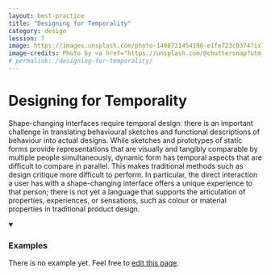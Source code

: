 ```yaml
---
layout: best-practice
title: "Designing for Temporality"
category: design
lession: 7
image: https://images.unsplash.com/photo-1498721454196-e1fe723c0374?ixlib=rb-1.2.1&ixid=eyJhcHBfaWQiOjEyMDd9&auto=format&fit=crop&w=1949&q=80
image-credits: Photo by <a href="https://unsplash.com/@chuttersnap?utm_source=unsplash&amp;utm_medium=referral&amp;utm_content=creditCopyText">chuttersnap</a> on <a href="/s/photos/ink?utm_source=unsplash&amp;utm_medium=referral&amp;utm_content=creditCopyText">Unsplash</a>
# permalink: /designing-for-temporality/
---
```


# Designing for Temporality
Shape-changing interfaces require temporal design: there is an important challenge in translating behavioural sketches and functional descriptions of behaviour into actual designs. While sketches and prototypes of static forms provide representations that are visually and tangibly comparable by multiple people simultaneously, dynamic form has temporal aspects that are difficult to compare in parallel. This makes traditional methods such as design critique more difficult to perform. In particular, the direct interaction a user has with a shape-changing interface offers a unique experience to that person; there is not yet a language that supports the articulation of properties, experiences, or sensations, such as colour or material properties in traditional product design.

<details markdown="1" open>
<summary><h3>Examples</h3></summary> 
There is no example yet. Feel free to <a href="{{ site.repo }}/edit/master/{{ page.path }}" target="_blank"><i class="fa fa-edit fa-fw"></i> edit this page</a>.
</details>